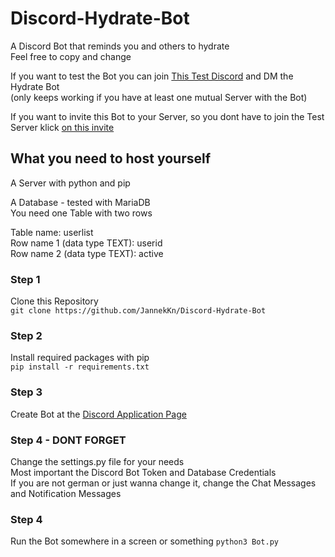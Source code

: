# Discord-Hydrate-Bot
A Discord Bot that reminds you and others to hydrate  
Feel free to copy and change
  
If you want to test the Bot you can join [This Test Discord](https://discord.gg/dR7QmEzpah) and DM the Hydrate Bot  
(only keeps working if you have at least one mutual Server with the Bot)  
  
If you want to invite this Bot to your Server, so you dont have to join the Test Server klick [on this invite](https://discord.com/oauth2/authorize?client_id=911762663971893258&scope=bot)

## What you need to host yourself
A Server with python and pip  
  
A Database - tested with MariaDB  
You need one Table with two rows  
  
Table name: userlist  
Row name 1 (data type TEXT): userid  
Row name 2 (data type TEXT): active

### Step 1
Clone this Repository  
```git clone https://github.com/JannekKn/Discord-Hydrate-Bot```

### Step 2
Install required packages with pip  
```pip install -r requirements.txt```

### Step 3
Create Bot at the [Discord Application Page](https://discord.com/developers/applications "https://discord.com/developers/applications")

### Step 4 - DONT FORGET
Change the settings.py file for your needs  
Most important the Discord Bot Token and Database Credentials  
If you are not german or just wanna change it, change the Chat Messages and Notification Messages

### Step 4
Run the Bot somewhere in a screen or something
```python3 Bot.py```